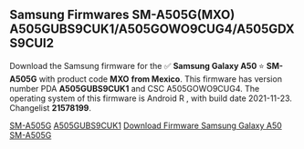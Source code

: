 <h2>Samsung Firmwares SM-A505G(MXO) A505GUBS9CUK1/A505GOWO9CUG4/A505GDXS9CUI2</h2>
Download the Samsung firmware for the ✅ <strong>Samsung Galaxy A50 </strong> ⭐ <strong>SM-A505G</strong> with product code <strong>MXO</strong> <strong> from Mexico</strong>. This firmware has version number PDA <strong>A505GUBS9CUK1</strong> and CSC A505GOWO9CUG4. The operating system of this firmware is Android R , with build date 2021-11-23. Changelist <strong>21578199</strong>.


[SM-A505G](https://samfirm.shop/samsung/model/SM-A505G)
[A505GUBS9CUK1](https://samfirm.shop/samsung/pda/A505GUBS9CUK1)
[Download Firmware Samsung Galaxy A50 SM-A505G](https://samfirm.shop/samsung/firmware/476335)
